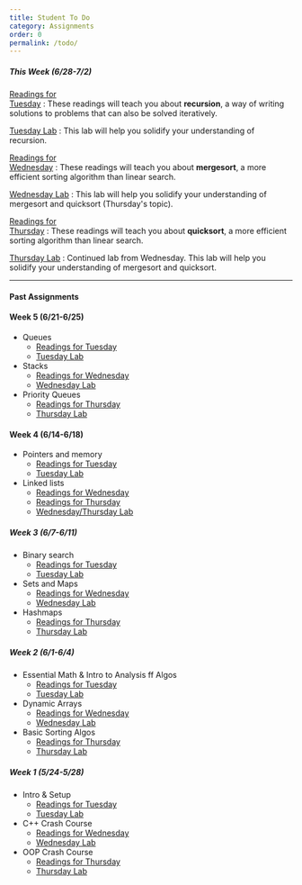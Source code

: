 ```yaml
---
title: Student To Do
category: Assignments
order: 0
permalink: /todo/
---
```


##### This Week (6/28-7/2)
[Readings for<br>Tuesday](/sm21/wk6#tues)
: These readings will teach you about **recursion**, a way of writing solutions to problems that can also be solved iteratively.

[Tuesday Lab](/sm21/lab15)
: This lab will help you solidify your understanding of recursion.

[Readings for<br>Wednesday](/sm21/wk6#weds)
: These readings will teach you about **mergesort**, a more efficient sorting algorithm than linear search.

[Wednesday Lab](/sm21/lab16)
: This lab will help you solidify your understanding of mergesort and quicksort (Thursday's topic).

[Readings for<br>Thursday](/sm21/wk6#thurs)
: These readings will teach you about **quicksort**, a more efficient sorting algorithm than linear search.

[Thursday Lab](/sm21/lab16)
: Continued lab from Wednesday. This lab will help you solidify your understanding of mergesort and quicksort.

---

#### Past Assignments

#### Week 5 (6/21-6/25)
- Queues
	- [Readings for Tuesday](/sm21/wk5#tues)
	- [Tuesday Lab](/sm21/lab12/)
- Stacks
	- [Readings for Wednesday](/sm21/wk5#weds)
	- [Wednesday Lab](/sm21/lab13/)
- Priority Queues
	- [Readings for Thursday](/sm21/wk5#thurs)
	- [Thursday Lab](/sm21/lab14/)

#### Week 4 (6/14-6/18)
- Pointers and memory
	- [Readings for Tuesday](/sm21/wk4#tues)
	- [Tuesday Lab](/sm21/lab10)
- Linked lists
	- [Readings for Wednesday](/sm21/wk4#weds)
	- [Readings for Thursday](/sm21/wk4#thurs)
	- [Wednesday/Thursday Lab](/sm21/lab11)

##### Week 3 (6/7-6/11)
- Binary search
	- [Readings for Tuesday](/sm21/wk3#tues)  
	- [Tuesday Lab](/sm21/lab07)  
- Sets and Maps
	- [Readings for Wednesday](/sm21/wk3#weds)  
	- [Wednesday Lab](/sm21/lab08)  
- Hashmaps
	- [Readings for Thursday](/sm21/wk3#thurs)  
	- [Thursday Lab](/sm21/lab09)  

##### Week 2 (6/1-6/4)
- Essential Math & Intro to Analysis ff Algos
	- [Readings for Tuesday](/sm21/wk2#tues)
	- [Tuesday Lab](/sm21/lab04)
- Dynamic Arrays
	- [Readings for Wednesday](/sm21/wk2#weds)
	- [Wednesday Lab](/sm21/lab05)
- Basic Sorting Algos
	- [Readings for Thursday](/sm21/wk2#thurs)
	- [Thursday Lab](/sm21/lab06)

##### Week 1 (5/24-5/28)
- Intro & Setup
	- [Readings for Tuesday](/sm21/wk1#tues)
	- [Tuesday Lab](/sm21/lab01)
- C++ Crash Course
	- [Readings for Wednesday](/sm21/wk1#weds)
	- [Wednesday Lab](/sm21/lab02)
- OOP Crash Course
	- [Readings for Thursday](/sm21/wk1#thurs)
	- [Thursday Lab](/sm21/lab03)